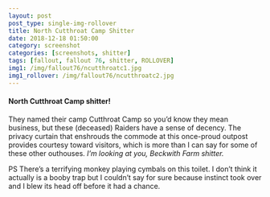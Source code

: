 ```yaml
---
layout: post
post_type: single-img-rollover
title: North Cutthroat Camp Shitter
date: 2018-12-18 01:50:00
category: screenshot
categories: [screenshots, shitter]
tags: [fallout, fallout 76, shitter, ROLLOVER]
img1: /img/fallout76/ncutthroatc1.jpg
img1_rollover: /img/fallout76/ncutthroatc2.jpg
---
```

#### North Cutthroat Camp shitter!

They named their camp Cutthroat Camp so you’d know they mean business, but these (deceased) Raiders have a sense of decency. The privacy curtain that enshrouds the commode at this once-proud outpost provides courtesy toward visitors, which is more than I can say for some of these other outhouses. *I’m looking at you, Beckwith Farm shitter.*

PS There’s a terrifying monkey playing cymbals on this toilet. I don’t think it actually is a booby trap but I couldn’t say for sure because instinct took over and I blew its head off before it had a chance.

